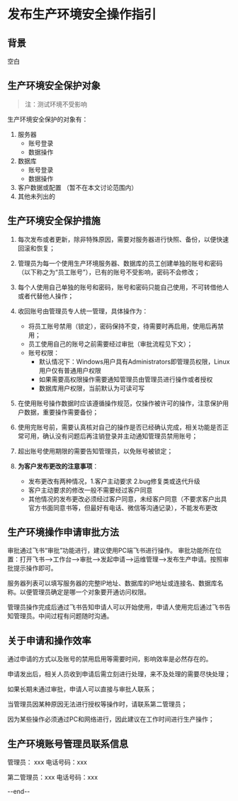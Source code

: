 # 发布生产环境安全操作指引

## 背景
空白

## 生产环境安全保护对象

>注：测试环境不受影响

生产环境安全保护的对象有：

1. 服务器
    - 账号登录
    - 数据操作
2. 数据库
    - 账号登录
    - 数据操作
3. 客户数据或配置 （暂不在本文讨论范围内）
4. 其他未列出的

## 生产环境安全保护措施

1. 每次发布或者更新，除非特殊原因，需要对服务器进行快照、备份，以便快速回滚和恢复；

2. 管理员为每一个使用生产环境服务器、数据库的员工创建单独的账号和密码（以下称之为“员工账号”），已有的账号不受影响，密码不会修改；

3. 每个人使用自己单独的账号和密码，账号和密码只能自己使用，不可转借他人或者代替他人操作；

4. 收回账号由管理员专人统一管理，具体操作为：
     - 将员工账号禁用（锁定），密码保持不变，待需要时再启用，使用后再禁用；
     - 员工使用自己的账号之前需要经过审批（审批流程见下文）；
     - 账号权限：
        - 默认情况下：Windows用户具有Administrators即管理员权限，Linux用户仅有普通用户权限
        - 如果需要高权限操作需要通知管理员由管理员进行操作或者授权
        - 数据库用户权限，当前默认为可读可写
5. 在使用账号操作数据时应该遵循操作规范，仅操作被许可的操作，注意保护用户数据，重要操作需要备份；
6. 使用完账号前，需要认真核对自己的操作是否已经确认完成，相关功能是否正常可用，确认没有问题后再注销登录并主动通知管理员禁用账号；
7. 超出账号使用期限的需要告知管理员，以免账号被锁定；
8. **为客户发布更改的注意事项**：
    - 发布更改有两种情况，1.客户主动要求 2.bug修复类或迭代升级
    - 客户主动要求的修改一般不需要经过客户同意
    - 其他情况的发布更改必须经过客户同意，未经客户同意（不要求客户出具官方书面同意书等，但最好有电话、微信等沟通记录），不能发布更改

## 生产环境操作申请审批方法

审批通过飞书“审批”功能进行，建议使用PC端飞书进行操作。
审批功能所在位置：打开飞书-->工作台-->审批-->发起申请-->运维管理-->发布生产申请。按照审批提示操作即可。

服务器列表可以填写服务器的完整IP地址、数据库的IP地址或连接名、数据库名称。以便管理员确定是哪一个对象要开通访问权限。

管理员操作完成后通过飞书告知申请人可以开始使用，申请人使用完后通过飞书告知管理员。中间过程有问题随时沟通。

## 关于申请和操作效率
通过申请的方式以及账号的禁用启用等需要时间，影响效率是必然存在的。

申请发出后，相关人员收到申请后需立刻进行处理，来不及处理的需要尽快处理；

如果长期未通过审批，申请人可以直接与审批人联系；

当管理员因某种原因无法进行授权等操作时，请联系第二管理员；

因为某些操作必须通过PC和网络进行，因此建议在工作时间进行生产操作；

## 生产环境账号管理员联系信息
管理员： xxx  电话号码：xxx

第二管理员：xxx  电话号码：xxx

--end--